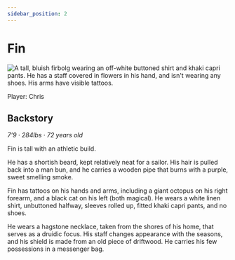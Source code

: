```yaml
---
sidebar_position: 2
---
```

# Fin

<img alt="A tall, bluish firbolg wearing an off-white buttoned shirt and khaki capri pants. He has a staff covered in flowers in his hand, and isn't wearing any shoes. His arms have visible tattoos." src="/img/fin.jpg">

Player: Chris

## Backstory

_7’9 · 284lbs · 72 years old_

Fin is tall with an athletic build.

He has a shortish beard, kept relatively neat for a sailor. His hair is pulled back into a man bun, and he carries a wooden pipe that burns with a purple, sweet smelling smoke.

Fin has tattoos on his hands and arms, including a giant octopus on his right forearm, and a black cat on his left (both magical). He wears a white linen shirt, unbuttoned halfway, sleeves rolled up, fitted khaki capri pants, and no shoes.

He wears a hagstone necklace, taken from the shores of his home, that serves as a druidic focus. His staff changes appearance with the seasons, and his shield is made from an old piece of driftwood. He carries his few possessions in a messenger bag.
